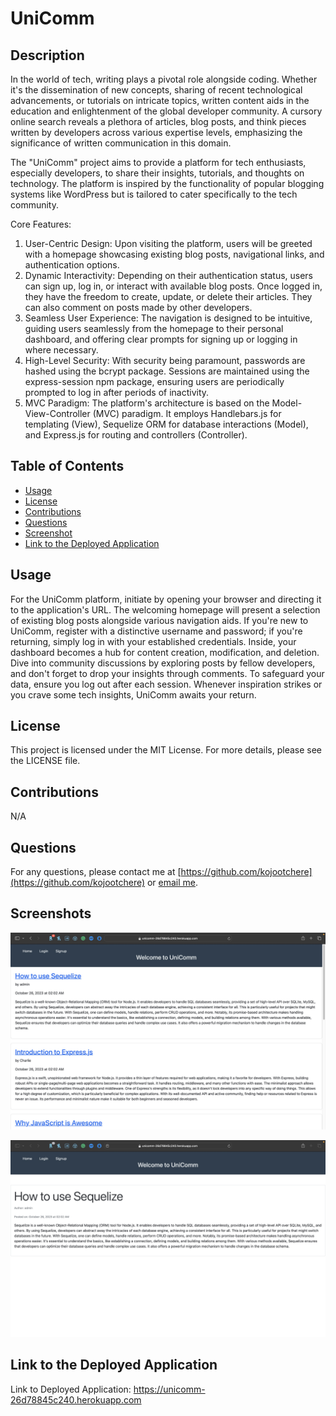 # UniComm

## Description

In the world of tech, writing plays a pivotal role alongside coding. Whether it's the dissemination of new concepts, sharing of recent technological advancements, or tutorials on intricate topics, written content aids in the education and enlightenment of the global developer community. A cursory online search reveals a plethora of articles, blog posts, and think pieces written by developers across various expertise levels, emphasizing the significance of written communication in this domain.

The "UniComm" project aims to provide a platform for tech enthusiasts, especially developers, to share their insights, tutorials, and thoughts on technology. The platform is inspired by the functionality of popular blogging systems like WordPress but is tailored to cater specifically to the tech community.

Core Features:

1. User-Centric Design: Upon visiting the platform, users will be greeted with a homepage showcasing existing blog posts, navigational links, and authentication options.
2. Dynamic Interactivity: Depending on their authentication status, users can sign up, log in, or interact with available blog posts. Once logged in, they have the freedom to create, update, or delete their articles. They can also comment on posts made by other developers.
3. Seamless User Experience: The navigation is designed to be intuitive, guiding users seamlessly from the homepage to their personal dashboard, and offering clear prompts for signing up or logging in where necessary.
4. High-Level Security: With security being paramount, passwords are hashed using the bcrypt package. Sessions are maintained using the express-session npm package, ensuring users are periodically prompted to log in after periods of inactivity.
5. MVC Paradigm: The platform's architecture is based on the Model-View-Controller (MVC) paradigm. It employs Handlebars.js for templating (View), Sequelize ORM for database interactions (Model), and Express.js for routing and controllers (Controller).

## Table of Contents
- [Usage](#usage)
- [License](#license)
- [Contributions](#contributions)
- [Questions](#questions)
- [Screenshot](#screenshot)
- [Link to the Deployed Application](#link-to-the-deployed-application)

## Usage

For the UniComm platform, initiate by opening your browser and directing it to the application's URL. The welcoming homepage will present a selection of existing blog posts alongside various navigation aids. If you're new to UniComm, register with a distinctive username and password; if you're returning, simply log in with your established credentials. Inside, your dashboard becomes a hub for content creation, modification, and deletion. Dive into community discussions by exploring posts by fellow developers, and don't forget to drop your insights through comments. To safeguard your data, ensure you log out after each session. Whenever inspiration strikes or you crave some tech insights, UniComm awaits your return.

## License

This project is licensed under the MIT License. For more details, please see the LICENSE file.

## Contributions

N/A

## Questions

For any questions, please contact me at [https://github.com/kojootchere](https://github.com/kojootchere) or [email me](mailto:kojootchere@gmail.com).

## Screenshots

![MementoScribe Landing Page](./assets/images/UniComm-Landing-Page.jpg.jpg)

![MementoScribe Details Page](./assets/images/UniComm-Details-Page.jpg)

## Link to the Deployed Application

Link to Deployed Application: https://unicomm-26d78845c240.herokuapp.com